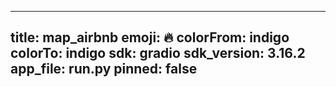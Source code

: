 
---
title: map_airbnb 
emoji: 🔥
colorFrom: indigo
colorTo: indigo
sdk: gradio
sdk_version: 3.16.2
app_file: run.py
pinned: false
---
